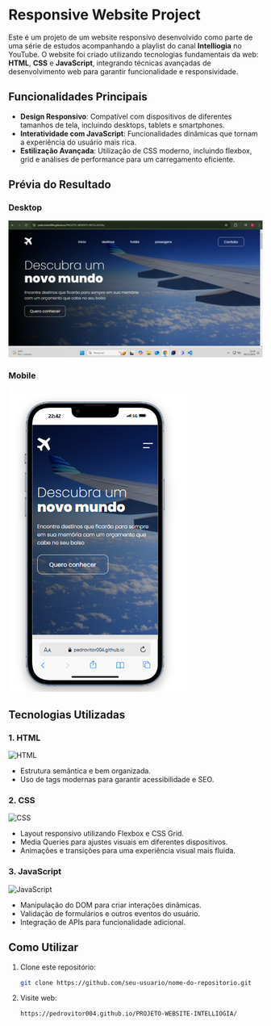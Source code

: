 # Responsive Website Project

Este é um projeto de um website responsivo desenvolvido como parte de uma série de estudos acompanhando a playlist do canal **Intelliogia** no YouTube. O website foi criado utilizando tecnologias fundamentais da web: **HTML**, **CSS** e **JavaScript**, integrando técnicas avançadas de desenvolvimento web para garantir funcionalidade e responsividade.

## Funcionalidades Principais

- **Design Responsivo**: Compatível com dispositivos de diferentes tamanhos de tela, incluindo desktops, tablets e smartphones.
- **Interatividade com JavaScript**: Funcionalidades dinâmicas que tornam a experiência do usuário mais rica.
- **Estilização Avançada**: Utilização de CSS moderno, incluindo flexbox, grid e análises de performance para um carregamento eficiente.

## Prévia do Resultado

### Desktop
![Resultado Desktop](resultado-desk.png)

### Mobile
![Resultado Mobile](resultado-mobile.png)

## Tecnologias Utilizadas

### 1. HTML
<img src="https://cdn.jsdelivr.net/gh/devicons/devicon/icons/html5/html5-original.svg" alt="HTML" width="50" height="50" />

- Estrutura semântica e bem organizada.
- Uso de tags modernas para garantir acessibilidade e SEO.

### 2. CSS
<img src="https://cdn.jsdelivr.net/gh/devicons/devicon/icons/css3/css3-original.svg" alt="CSS" width="50" height="50" />

- Layout responsivo utilizando Flexbox e CSS Grid.
- Media Queries para ajustes visuais em diferentes dispositivos.
- Animações e transições para uma experiência visual mais fluida.

### 3. JavaScript
<img src="https://cdn.jsdelivr.net/gh/devicons/devicon/icons/javascript/javascript-original.svg" alt="JavaScript" width="50" height="50" />

- Manipulação do DOM para criar interações dinâmicas.
- Validação de formulários e outros eventos do usuário.
- Integração de APIs para funcionalidade adicional.

## Como Utilizar

1. Clone este repositório:
   ```bash
   git clone https://github.com/seu-usuario/nome-do-repositorio.git

2. Visite web:
   ```web
   https://pedrovitor004.github.io/PROJETO-WEBSITE-INTELLIOGIA/

